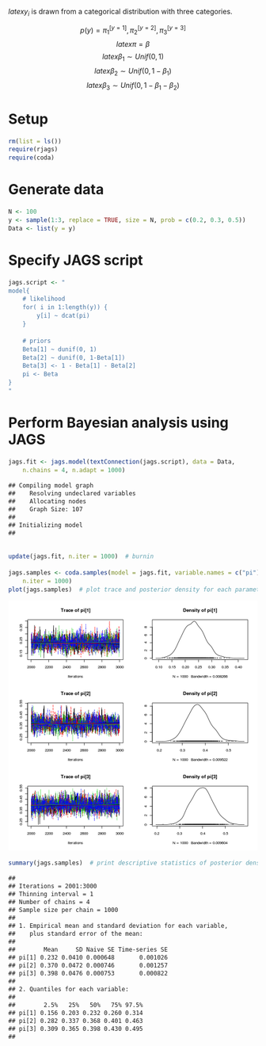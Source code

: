

$latex y_i$ is drawn from a categorical distribution with three categories.

$$p(y) = \pi_1^{[y=1]}, \pi_2^{[y=2]}, \pi_3^{[y=3]}$$
$$latex \pi = \beta$$
$$latex \beta_1 \sim Unif(0, 1)$$
$$latex \beta_2 \sim Unif(0, 1 - \beta_1)$$
$$latex \beta_3 \sim Unif(0, 1 - \beta_1 - \beta_2)$$


# Setup


```r
rm(list = ls())
require(rjags)
require(coda)
```




# Generate data


```r
N <- 100
y <- sample(1:3, replace = TRUE, size = N, prob = c(0.2, 0.3, 0.5))
Data <- list(y = y)
```





# Specify JAGS script


```r
jags.script <- "
model{
    # likelihood
    for( i in 1:length(y)) {
        y[i] ~ dcat(pi)
    }

    # priors
    Beta[1] ~ dunif(0, 1)
    Beta[2] ~ dunif(0, 1-Beta[1])
    Beta[3] <- 1 - Beta[1] - Beta[2]
    pi <- Beta
}
"
```





# Perform Bayesian analysis using JAGS


```r
jags.fit <- jags.model(textConnection(jags.script), data = Data, 
    n.chains = 4, n.adapt = 1000)
```



```
## Compiling model graph
##    Resolving undeclared variables
##    Allocating nodes
##    Graph Size: 107
## 
## Initializing model
## 
```



```r

update(jags.fit, n.iter = 1000)  # burnin

jags.samples <- coda.samples(model = jags.fit, variable.names = c("pi"), 
    n.iter = 1000)
plot(jags.samples)  # plot trace and posterior density for each parameter
```

![plot of chunk unnamed-chunk-3](figure/unnamed-chunk-3.png) 

```r
summary(jags.samples)  # print descriptive statistics of posterior densities for parameters
```



```
## 
## Iterations = 2001:3000
## Thinning interval = 1 
## Number of chains = 4 
## Sample size per chain = 1000 
## 
## 1. Empirical mean and standard deviation for each variable,
##    plus standard error of the mean:
## 
##        Mean     SD Naive SE Time-series SE
## pi[1] 0.232 0.0410 0.000648       0.001026
## pi[2] 0.370 0.0472 0.000746       0.001257
## pi[3] 0.398 0.0476 0.000753       0.000822
## 
## 2. Quantiles for each variable:
## 
##        2.5%   25%   50%   75% 97.5%
## pi[1] 0.156 0.203 0.232 0.260 0.314
## pi[2] 0.282 0.337 0.368 0.401 0.463
## pi[3] 0.309 0.365 0.398 0.430 0.495
## 
```



